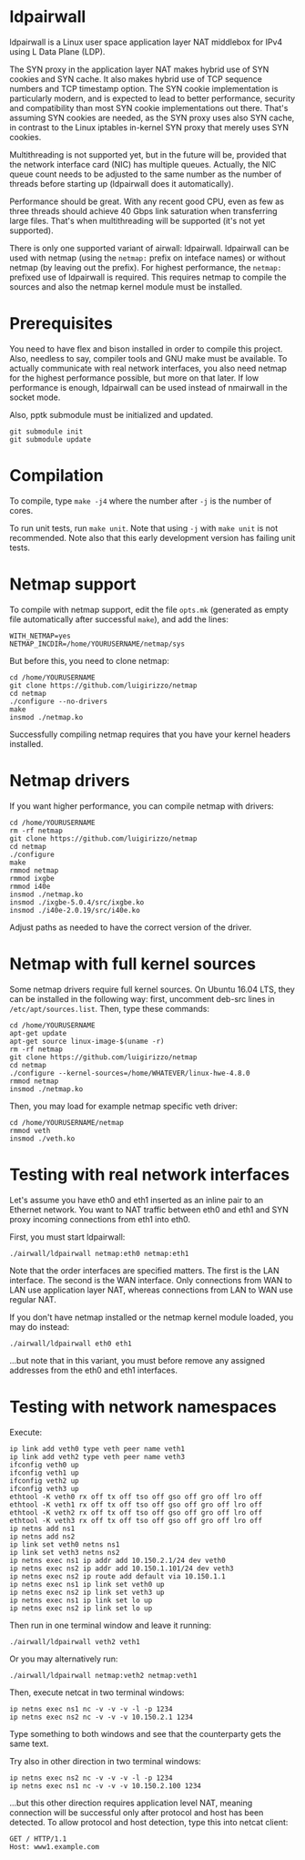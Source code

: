 # ldpairwall

ldpairwall is a Linux user space application layer NAT middlebox for IPv4 using
L Data Plane (LDP).

The SYN proxy in the application layer NAT makes hybrid use of SYN cookies and
SYN cache. It also makes hybrid use of TCP sequence numbers and TCP timestamp
option. The SYN cookie implementation is particularly modern, and is expected
to lead to better performance, security and compatibility than most SYN cookie
implementations out there. That's assuming SYN cookies are needed, as the SYN
proxy uses also SYN cache, in contrast to the Linux iptables in-kernel SYN
proxy that merely uses SYN cookies.

Multithreading is not supported yet, but in the future will be, provided that
the network interface card (NIC) has multiple queues. Actually, the NIC queue
count needs to be adjusted to the same number as the number of threads before
starting up (ldpairwall does it automatically).

Performance should be great. With any recent good CPU, even as few as three
threads should achieve 40 Gbps link saturation when transferring large files.
That's when multithreading will be supported (it's not yet supported).

There is only one supported variant of airwall: ldpairwall. ldpairwall can be
used with netmap (using the `netmap:` prefix on inteface names) or without
netmap (by leaving out the prefix). For highest performance, the `netmap:`
prefixed use of ldpairwall is required. This requires netmap to compile the
sources and also the netmap kernel module must be installed.

# Prerequisites

You need to have flex and bison installed in order to compile this project.
Also, needless to say, compiler tools and GNU make must be available. To
actually communicate with real network interfaces, you also need netmap for the
highest performance possible, but more on that later. If low performance is
enough, ldpairwall can be used instead of nmairwall in the socket mode.

Also, pptk submodule must be initialized and updated.

```
git submodule init
git submodule update
```

# Compilation

To compile, type `make -j4` where the number after `-j` is the number of cores.

To run unit tests, run `make unit`. Note that using `-j` with `make unit` is
not recommended. Note also that this early development version has failing unit
tests.

# Netmap support

To compile with netmap support, edit the file `opts.mk` (generated as empty
file automatically after successful `make`), and add the lines:

```
WITH_NETMAP=yes
NETMAP_INCDIR=/home/YOURUSERNAME/netmap/sys
```

But before this, you need to clone netmap:

```
cd /home/YOURUSERNAME
git clone https://github.com/luigirizzo/netmap
cd netmap
./configure --no-drivers
make
insmod ./netmap.ko
```

Successfully compiling netmap requires that you have your kernel headers
installed.

# Netmap drivers

If you want higher performance, you can compile netmap with drivers:

```
cd /home/YOURUSERNAME
rm -rf netmap
git clone https://github.com/luigirizzo/netmap
cd netmap
./configure
make
rmmod netmap
rmmod ixgbe
rmmod i40e
insmod ./netmap.ko
insmod ./ixgbe-5.0.4/src/ixgbe.ko
insmod ./i40e-2.0.19/src/i40e.ko
```

Adjust paths as needed to have the correct version of the driver.

# Netmap with full kernel sources

Some netmap drivers require full kernel sources. On Ubuntu 16.04 LTS, they
can be installed in the following way: first, uncomment deb-src lines in
`/etc/apt/sources.list`. Then, type these commands:

```
cd /home/YOURUSERNAME
apt-get update
apt-get source linux-image-$(uname -r)
rm -rf netmap
git clone https://github.com/luigirizzo/netmap
cd netmap
./configure --kernel-sources=/home/WHATEVER/linux-hwe-4.8.0
rmmod netmap
insmod ./netmap.ko
```

Then, you may load for example netmap specific veth driver:

```
cd /home/YOURUSERNAME/netmap
rmmod veth
insmod ./veth.ko
```

# Testing with real network interfaces

Let's assume you have eth0 and eth1 inserted as an inline pair to an Ethernet
network. You want to NAT traffic between eth0 and eth1 and SYN proxy incoming
connections from eth1 into eth0.

First, you must start ldpairwall:
```
./airwall/ldpairwall netmap:eth0 netmap:eth1
```

Note that the order interfaces are specified matters. The first is the LAN
interface. The second is the WAN interface. Only connections from WAN to LAN
use application layer NAT, whereas connections from LAN to WAN use regular NAT.

If you don't have netmap installed or the netmap kernel module loaded, you may
do instead:
```
./airwall/ldpairwall eth0 eth1
```

...but note that in this variant, you must before remove any assigned addresses
from the eth0 and eth1 interfaces.

# Testing with network namespaces

Execute:

```
ip link add veth0 type veth peer name veth1
ip link add veth2 type veth peer name veth3
ifconfig veth0 up
ifconfig veth1 up
ifconfig veth2 up
ifconfig veth3 up
ethtool -K veth0 rx off tx off tso off gso off gro off lro off
ethtool -K veth1 rx off tx off tso off gso off gro off lro off
ethtool -K veth2 rx off tx off tso off gso off gro off lro off
ethtool -K veth3 rx off tx off tso off gso off gro off lro off
ip netns add ns1
ip netns add ns2
ip link set veth0 netns ns1
ip link set veth3 netns ns2
ip netns exec ns1 ip addr add 10.150.2.1/24 dev veth0
ip netns exec ns2 ip addr add 10.150.1.101/24 dev veth3
ip netns exec ns2 ip route add default via 10.150.1.1
ip netns exec ns1 ip link set veth0 up
ip netns exec ns2 ip link set veth3 up
ip netns exec ns1 ip link set lo up
ip netns exec ns2 ip link set lo up
```

Then run in one terminal window and leave it running:
```
./airwall/ldpairwall veth2 veth1
```

Or you may alternatively run:
```
./airwall/ldpairwall netmap:veth2 netmap:veth1
```

Then, execute netcat in two terminal windows:
```
ip netns exec ns1 nc -v -v -v -l -p 1234
ip netns exec ns2 nc -v -v -v 10.150.2.1 1234
```

Type something to both windows and see that the counterparty gets the same
text.

Try also in other direction in two terminal windows:
```
ip netns exec ns2 nc -v -v -v -l -p 1234
ip netns exec ns1 nc -v -v -v 10.150.2.100 1234
```

...but this other direction requires application level NAT, meaning connection
will be successful only after protocol and host has been detected. To allow
protocol and host detection, type this into netcat client:

```
GET / HTTP/1.1
Host: www1.example.com
```
